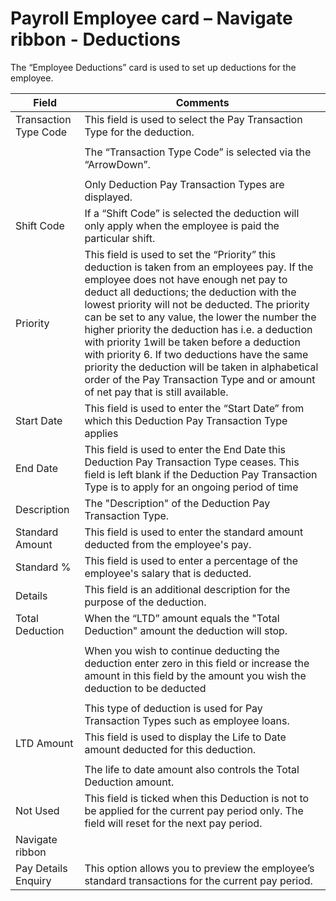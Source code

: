 # Payroll Employee card – Navigate ribbon - Deductions

The “Employee Deductions” card is used to set up deductions for the employee. 


 |Field|Comments|
|---|---|
|Transaction Type Code|This field is used to select the Pay Transaction Type for the deduction.|
|||
||The “Transaction Type Code” is selected via the “ArrowDown”.|
|||
||Only Deduction Pay Transaction Types are displayed.|
|Shift Code|If a “Shift Code” is selected the deduction will only apply when the employee is paid the particular shift.|
|Priority|This field is used to set the “Priority” this deduction is taken from an employees pay.  If the employee does not have enough net pay to deduct all deductions; the deduction with the lowest priority will not be deducted.  The priority can be set to any value, the lower the number the higher priority the deduction has i.e. a deduction with priority 1will be taken before a deduction with priority 6.  If two deductions have the same priority the deduction will be taken in alphabetical order of the Pay Transaction Type and or amount of net pay that is still available.|
|Start Date|This field is used to enter the “Start Date” from which this Deduction Pay Transaction Type applies|
|End Date|This field is used to enter the End Date this Deduction Pay Transaction Type ceases.  This field is left blank if the Deduction Pay Transaction Type is to apply for an ongoing period of time|
|Description|The "Description" of the Deduction Pay Transaction Type.|
|Standard Amount|This field is used to enter the standard amount deducted from the employee's pay.|
|Standard %|This field is used to enter a percentage of the employee's salary that is deducted.|
|Details|This field is an additional description for the purpose of the deduction.|
|Total Deduction|When the “LTD” amount equals the "Total Deduction" amount the deduction will stop.|
|||
||When you wish to continue deducting the deduction enter zero in this field or increase the amount in this field by the amount you wish the deduction to be deducted|
|||
||This type of deduction is used for Pay Transaction Types such as employee loans.|
|LTD Amount|This field is used to display the Life to Date amount deducted for this deduction.|
|||
||The life to date amount also controls the Total Deduction amount.|
|Not Used|This field is ticked when this Deduction is not to be applied for the current pay period only.  The field will reset for the next pay period.|
|Navigate ribbon||
|Pay Details Enquiry|This option allows you to preview the employee’s standard transactions for the current pay period.|
